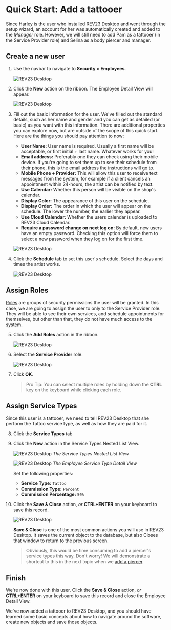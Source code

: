 # Quick Start: Add a tattooer

Since Harley is the user who installed REV23 Desktop and went through the setup wizard, an account for her was automatically created and added to the *Manager* role. However, we will still need to add Pam as a tattooer (in the Service Provider role) and Selina as a body piercer and manager.

## Create a new user

1. Use the navbar to navigate to **Security > Employees**.

    ![REV23 Desktop](img/navbar_security.png)

2. Click the **New** action on the ribbon. The Employee Detail View will appear.

    ![REV23 Desktop](img/employee_list_view_new.png)


3. Fill out the basic information for the user. We've filled out the standard details, such as her name and gender and you can get as detailed (or basic) as you want with this information. There are additional properties you can explore now, but are outside of the scope of this quick start. Here are the things you should pay attention to now:

    - **User Name:** User name is required. Usually a first name will be acceptable, or first initial + last name. Whatever works for you!
    - **Email address:** Preferably one they can check using their mobile device. If you're going to set them up to see their schedule from their phone, this is the email address the instructions will go to.
    - **Mobile Phone + Provider:** This will allow this user to receive text messages from the system, for example if a client cancels an appointment within 24-hours, the artist can be notified by text.
    - **Use Calendar:** Whether this person will be visible on the shop's calendar.
    - **Display Color:** The appearance of this user on the schedule.
    - **Display Order:** The order in which the user will appear on the schedule. The lower the number, the earlier they appear.
    - **Use Cloud Calendar:** Whether the users calendar is uploaded to REV23 Cloud Calendar.
    - **Require a password change on next log on:** By default, new users have an empty password. Checking this option will force them to select a new password when they log on for the first time.

    ![REV23 Desktop](img/employee_detail_view_pam.png)

4. Click the **Schedule** tab to set this user's schedule. Select the days and times the artist works.

    ![REV23 Desktop](img/employee_detail_view_schedule.png)

## Assign Roles

[Roles](../security-concepts/roles.md) are groups of security permissions the user will be granted. In this case, we are going to assign the user to only to the Service Provider role. They will be able to see their own services, and schedule appointments for themselves, but other than that, they do not have much access to the system.

5. Click the **Add Roles** action in the ribbon.

    ![REV23 Desktop](img/employee_detail_view_ribbon_add_roles.png)

6. Select the **Service Provider** role.

    ![REV23 Desktop](img/add_roles.png)

7. Click **OK**.

    > Pro Tip: You can select multiple roles by holding down the **CTRL** key on the keyboard while clicking each role.
    
## Assign Service Types

Since this user is a tattooer, we need to tell REV23 Desktop that she perform the Tattoo service type, as well as how they are paid for it.

8. Click the **Service Types** tab
9. Click the **New** action in the Service Types Nested List View.

    ![REV23 Desktop](img/new_service_type.png)
    *The Service Types Nested List View*

    ![REV23 Desktop](img/employee_service_type_detail_view.png)
    *The Employee Service Type Detail View*

    Set the following properties:
    -  **Service Type:** `Tattoo`
    -  **Commission Type:** `Percent`
    -  **Commission Percentage:** `50%`

10. Click the **Save & Close** action, *or* **CTRL+ENTER** on your keyboard to save this record.

    ![REV23 Desktop](img/employee_service_type_detail_view_save_and_close.png)

    **Save & Close** is one of the most common actions you will use in REV23 Desktop. It saves the current object to the database, but also Closes that window to return to the previous screen.

    > Obviously, this would be time consuming to add a piercer's service types this way. Don't worry! We will demonstrate a shortcut to this in the next topic when we [add a piercer](add-a-piercer.md).

## Finish

We're now done with this user. Click the **Save & Close** action, *or* **CTRL+ENTER** on your keyboard to save this record and close the Employee Detail View.

We've now added a tattooer to REV23 Desktop, and you should have learned some basic concepts about how to navigate around the software, create new objects and save those objects.